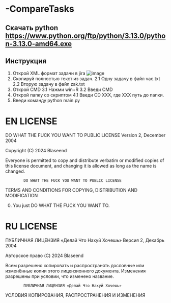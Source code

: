 # -CompareTasks

## Скачать python https://www.python.org/ftp/python/3.13.0/python-3.13.0-amd64.exe

## Инструкция

1. Открой XML формат задачи в jira
![image](https://github.com/user-attachments/assets/7cb30d7c-133c-4b23-9b42-9ec1c4048f41)
2. Скопируй полностью текст из задач. 
2.1 Одну задачу в файл vac.txt
2.2 Вторую задачу в файл zak.txt
3. Открой CMD
3.1 Нажми win+R
3.2 Введи CMD
4. Открой папку со скриптом
4.1 Введи CD XXX, где XXX путь до папки. 
5. Введи команду python main.py



# EN LICENSE

 DO WHAT THE FUCK YOU WANT TO PUBLIC LICENSE
                    Version 2, December 2004

Copyright (C) 2024 Blaseend

Everyone is permitted to copy and distribute verbatim or modified
copies of this license document, and changing it is allowed as long
as the name is changed.

            DO WHAT THE FUCK YOU WANT TO PUBLIC LICENSE
   TERMS AND CONDITIONS FOR COPYING, DISTRIBUTION AND MODIFICATION

 0. You just DO WHAT THE FUCK YOU WANT TO.

# RU LICENSE

 ПУБЛИЧНАЯ ЛИЦЕНЗИЯ «Делай Что Нахуй Хочешь»
                    Версия 2, Декабрь 2004

Авторское право (C) 2024 Blaseend

Всем разрешено копировать и распространять дословные или изменённые 
копии этого лицензионного документа. Изменения разрешены при 
условии, что изменено название.

            ПУБЛИЧНАЯ ЛИЦЕНЗИЯ «Делай Что Нахуй Хочешь»
   УСЛОВИЯ КОПИРОВАНИЯ, РАСПРОСТРАНЕНИЯ И ИЗМЕНЕНИЯ
